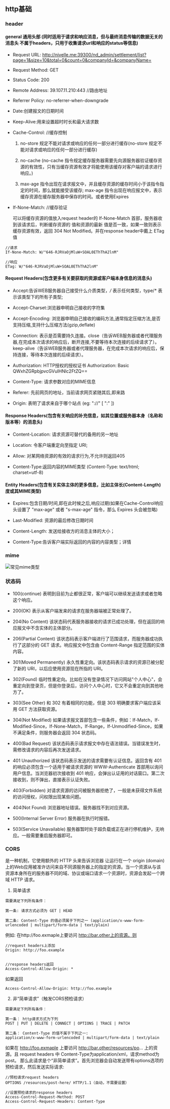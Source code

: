 ## http基础


### header

#### general 通用头部 (同时适用于请求和响应消息，但与最终消息传输的数据无关的消息头 不属于headers，只用于收集请求url和响应的status等信息)

- Request URL: http://nivelle.me:39300/nd_admin/settlement/list?page=1&size=10&total=0&count=0&companyId=&companyName=

- Request Method: GET

- Status Code: 200 

- Remote Address: 39.107.11.210:443 //路由地址

- Referrer Policy: no-referrer-when-downgrade

- Date:创建报文的日期时间

- Keep-Alive:用来设置超时时长和最大请求数

- Cache-Control: //缓存控制

  1. no-store 规定不能对请求或响应的任何一部分进行缓存(no-store 规定不能对请求或响应的任何一部分进行缓存) 
  
  2. no-cache (no-cache 指令规定缓存服务器需要先向源服务器验证缓存资源的有效性，只有当缓存资源有效才将能使用该缓存对客户端的请求进行响应。)
   
  3. max-age 指令出现在请求报文中，并且缓存资源的缓存时间小于该指令指定的时间，那么就能接受该缓存; max-age 指令出现在响应报文中，表示缓存资源在缓存服务器中保存的时间。或者使用Expires

- If-None-Match: //缓存验证

  可以将缓存资源的值放入request header的 If-None-Match 首部，服务器收到该请求后，判断缓存资源的 值和资源的最新 值是否一致，如果一致则表示缓存资源有效，返回 304 Not Modified。并在response header中戴上 ETag 值
  
```
//请求
If-None-Match: W/"646-RJRVaOjMluW+SOAL0EThThA2lnM"

//响应
ETag: W/"646-RJRVaOjMluW+SOAL0EThThA2lnM"
```
                                                                                            
                                                 
#### Request Headers(包含更多有关要获取的资源或客户端本身信息的消息头)

- Accept:告诉WEB服务器自己接受什么介质类型，*/* 表示任何类型，type/* 表示该类型下的所有子类型;

- Accept-Charset:浏览器申明自己接收的字符集

- Accept-Encoding: 浏览器申明自己接收的编码方法,通常指定压缩方法,是否支持压缩,支持什么压缩方法(gzip,deflate)

- Connection: 表示是否需要持久连接。close（告诉WEB服务器或者代理服务器,在完成本次请求的响应后，断开连接,不要等待本次连接的后续请求了）。keep-alive（告诉WEB服务器或者代理服务器，在完成本次请求的响应后，保持连接，等待本次连接的后续请求）。

- Authorization: HTTP授权的授权证书	 Authorization: Basic QWxhZGRpbjpvcGVuIHNlc2FtZQ==

- Content-Type: 请求参数对应的MIME信息 

- Referer: 先前网页的地址，当前请求网页紧随其后,即来路	

- Origin: 表明了请求来自于哪个站点  (eg:<scheme> "://" <host> [ ":" <port> ])

#### Response Headers(包含有关响应的补充信息，如其位置或服务器本身（名称和版本等）的消息头)

- Content-Location: 请求资源可替代的备用的另一地址	

- Location: 令客户端重定向至指定 URI;	

- Allow: 对某网络资源的有效的请求行为,不允许则返回405	

- Content-Type:返回内容的MIME类型	(Content-Type: text/html; charset=utf-8)

#### Entity Headers(包含有关实体主体的更多信息，比如主体长(Content-Length)度或其MIME类型)

- Expires:包含日期/时间,即在此时候之后,响应过期(如果在Cache-Control响应头设置了 "max-age" 或者 "s-max-age" 指令，那么 Expires 头会被忽略)

- Last-Modified: 资源的最后修改日期时间

- Content-Length: 发送给接收方的消息主体的大小；

- Content-Type:告诉客户端实际返回的内容的内容类型；详情


### mime

![常见mime类型](https://s1.ax1x.com/2020/07/03/NviMWj.png)

### 状态码

- 100(continue) 表明到目前为止都很正常，客户端可以继续发送请求或者忽略这个响应。

- 200(OK) 表示从客户端发来的请求在服务器端被正常处理了。

- 204(No Content) 该状态码代表服务器接收的请求已成功处理，但在返回的响应报文中不含实体的主体部分。

- 206(Partial Content) 该状态码表示客户端进行了范围请求，而服务器成功执行了这部分的 GET 请求。响应报文中包含由 Content-Range 指定范围的实体内容。

- 301(Moved Permanently) 永久性重定向。该状态码表示请求的资源已被分配了新的 URI，以后应使用资源现在所指的 URI。

- 302(Found) 临时性重定向。比如在没有登录情况下访问网站"个人中心"，会重定向到登录页，但是你登录后，访问个人中心时，它又不会重定向到其他地方了。

- 303(See Other) 和 302 有着相同的功能，但是 303 明确要求客户端应该采用 GET 方法获取资源。

- 304(Not Modified) 如果请求报文首部包含一些条件，例如：If-Match，If-Modified-Since，If-None-Match，If-Range，If-Unmodified-Since，如果不满足条件，则服务器会返回 304 状态码。

- 400(Bad Request) 该状态码表示请求报文中存在语法错误。当错误发生时，需修改请求的内容后再次发送请求。

- 401 Unauthorized 该状态码表示发送的请求需要有认证信息。返回含有 401 的响应必须包含一个适用于被请求资源的 WWW-Authenticate 首部用以询问用户信息。当浏览器初次接收到 401 响应，会弹出认证用的对话窗口。第二次接收到，则不弹出，直接表示认证失败。

- 403(Forbidden) 对请求资源的访问被服务器拒绝了，一般是未获得文件系统的访问授权，问权限出现某些问题。

- 404(Not Found) 浏览器地址错误。服务器找不到对应资源。

- 500(Internal Server Error) 服务器在执行时报错。

- 503(Service Unavailable) 服务器暂时处于超负载或正在进行停机维护，无响应。一般需要重启服务器即可。

### CORS

是一种机制，它使用额外的 HTTP 头来告诉浏览器 让运行在一个 origin (domain) 上的Web应用被准许访问来自不同源服务器上的指定的资源。当一个资源从与该资源本身所在的服务器不同的域、协议或端口请求一个资源时，资源会发起一个跨域 HTTP 请求。

1. 简单请求

```
需要满足下列所有条件：

第一条: 请求方式必须为 GET | HEAD

第二条: Content-Type 的值必须属于下列之一 (application/x-www-form-urlencoded | multipart/form-data | text/plain)

```

例如: 在http://foo.exmaple上要访问 http://bar.other上的资源。则

```
//request headers上添加
Origin: http://foo.example


//response headers返回
Access-Control-Allow-Origin: *

```
如果返回

```
Access-Control-Allow-Origin: http://foo.example
```

2. 非“简单请求”（触发CORS预检请求）

```
需要满足下列所有条件：

第一条： http请求方式为下列
POST | PUT | DELETE | CONNECT | OPTIONS | TRACE | PATCH

第二条： Content-Type 的值不属于下列之一:
application/x-www-form-urlencoded | multipart/form-data | text/plain
```

如果在 http://foo.exmaple 上要访问 http://bar.other/resources/po... 上的资源。且 request headers 中 Content-Type为application/xml，请求method为post。
那么此请求是个“非简单请求”。首先浏览器会自动发送带有options选项的预检请求，然后发送实际请求:

```
//预检请求request headers
OPTIONS /resources/post-here/ HTTP/1.1（自动，不需要设置）

//设置预检请求的response headers
Access-Control-Request-Method: POST
Access-Control-Request-Headers: Content-Type
```


